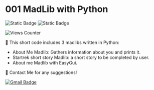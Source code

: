 # 001 MadLib with Python

![Static Badge](https://img.shields.io/badge/python-exercises-blue?logo=python)
![Static Badge](https://img.shields.io/badge/IDE-VsCode-blue)

![Views Counter](https://views-counter.vercel.app/badge?pageId=https%3A%2F%2Fgithub%2Ecom%2Fstorlak%2FPythonMiniProjects&leftColor=000000&rightColor=0adb3f&type=total&label=Viewers&style=none)

🌟 This short code includes 3 madlibs written in Python:

- About Me Madlib: Gathers information about you and prints it.
- Startrek short story Madlib: a short story to be completed by user.
- About me Madlib with EasyGui.

🌟 Contact Me for any suggestions!

[![Gmail Badge](https://img.shields.io/badge/-serdartorlak-c14438?style=flat&logo=Gmail&logoColor=white&link=mailto:serdartorlak@gmail.com)](mailto:serdartorlak@gmail.com)
